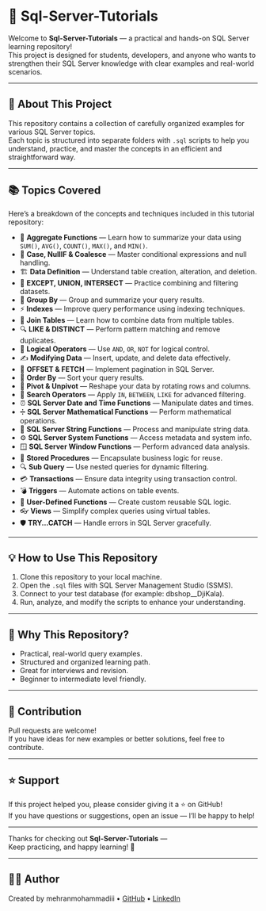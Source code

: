 # 💾 Sql-Server-Tutorials

Welcome to **Sql-Server-Tutorials** — a practical and hands-on SQL Server learning repository!  
This project is designed for students, developers, and anyone who wants to strengthen their SQL Server knowledge with clear examples and real-world scenarios.

---

## 🚀 About This Project

This repository contains a collection of carefully organized examples for various SQL Server topics.  
Each topic is structured into separate folders with `.sql` scripts to help you understand, practice, and master the concepts in an efficient and straightforward way.

---

## 📚 Topics Covered

Here’s a breakdown of the concepts and techniques included in this tutorial repository:

- 🔢 **Aggregate Functions** — Learn how to summarize your data using `SUM()`, `AVG()`, `COUNT()`, `MAX()`, and `MIN()`.
- 🎯 **Case, NullIF & Coalesce** — Master conditional expressions and null handling.
- 🏗️ **Data Definition** — Understand table creation, alteration, and deletion.
- 🔀 **EXCEPT, UNION, INTERSECT** — Practice combining and filtering datasets.
- 🧮 **Group By** — Group and summarize your query results.
- ⚡ **Indexes** — Improve query performance using indexing techniques.
- 🔗 **Join Tables** — Learn how to combine data from multiple tables.
- 🔍 **LIKE & DISTINCT** — Perform pattern matching and remove duplicates.
- 🧠 **Logical Operators** — Use `AND`, `OR`, `NOT` for logical control.
- ✍️ **Modifying Data** — Insert, update, and delete data effectively.
- 📄 **OFFSET & FETCH** — Implement pagination in SQL Server.
- 🧹 **Order By** — Sort your query results.
- 🔄 **Pivot & Unpivot** — Reshape your data by rotating rows and columns.
- 🔎 **Search Operators** — Apply `IN`, `BETWEEN`, `LIKE` for advanced filtering.
- ⏰ **SQL Server Date and Time Functions** — Manipulate dates and times.
- ➗ **SQL Server Mathematical Functions** — Perform mathematical operations.
- 🧵 **SQL Server String Functions** — Process and manipulate string data.
- ⚙️ **SQL Server System Functions** — Access metadata and system info.
- 🪟 **SQL Server Window Functions** — Perform advanced data analysis.
- 💾 **Stored Procedures** — Encapsulate business logic for reuse.
- 🔍 **Sub Query** — Use nested queries for dynamic filtering.
- 💳 **Transactions** — Ensure data integrity using transaction control.
- 💣 **Triggers** — Automate actions on table events.
- 🧠 **User-Defined Functions** — Create custom reusable SQL logic.
- 👓 **Views** — Simplify complex queries using virtual tables.
- 🛡️ **TRY...CATCH** — Handle errors in SQL Server gracefully.

---

## 💡 How to Use This Repository

1. Clone this repository to your local machine.
2. Open the `.sql` files with SQL Server Management Studio (SSMS).
3. Connect to your test database (for example: dbshop__DjiKala).
4. Run, analyze, and modify the scripts to enhance your understanding.

---

## 🌟 Why This Repository?

- Practical, real-world query examples.
- Structured and organized learning path.
- Great for interviews and revision.
- Beginner to intermediate level friendly.

---

## 🤝 Contribution

Pull requests are welcome!  
If you have ideas for new examples or better solutions, feel free to contribute.

---

## ⭐ Support

If this project helped you, please consider giving it a ⭐ on GitHub!  
If you have questions or suggestions, open an issue — I’ll be happy to help!

---

Thanks for checking out **Sql-Server-Tutorials** —  
Keep practicing, and happy learning! 🎯

---

## 👨‍💻 Author
Created by mehranmohammadiii
• [GitHub](https://github.com/mehranmohammadiii)   • [LinkedIn](www.linkedin.com/in/mehran-mohammadi-ceo)
